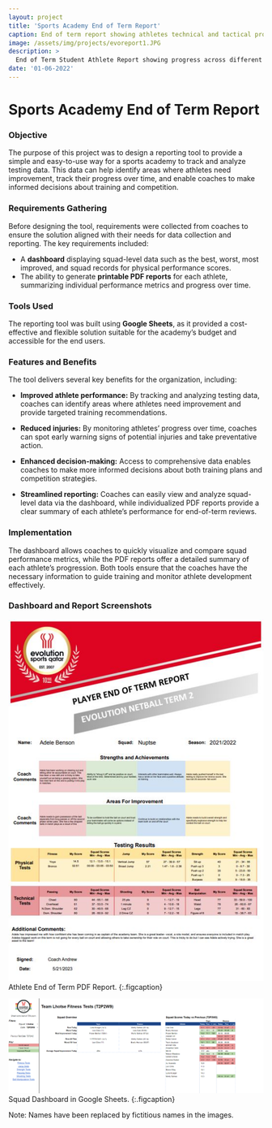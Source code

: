 ```yaml
---
layout: project
title: 'Sports Academy End of Term Report'
caption: End of term report showing athletes technical and tactical progress
image: /assets/img/projects/evoreport1.JPG 
description: >
  End of Term Student Athlete Report showing progress across different areas of training.
date: '01-06-2022'
---
```

# Sports Academy End of Term Report

### Objective
The purpose of this project was to design a reporting tool to provide a simple and easy-to-use way for a sports academy to track and analyze testing data. This data can help identify areas where athletes need improvement, track their progress over time, and enable coaches to make informed decisions about training and competition.

### Requirements Gathering
Before designing the tool, requirements were collected from coaches to ensure the solution aligned with their needs for data collection and reporting. The key requirements included:
- A **dashboard** displaying squad-level data such as the best, worst, most improved, and squad records for physical performance scores.
- The ability to generate **printable PDF reports** for each athlete, summarizing individual performance metrics and progress over time.

### Tools Used
The reporting tool was built using **Google Sheets**, as it provided a cost-effective and flexible solution suitable for the academy’s budget and accessible for the end users.

### Features and Benefits
The tool delivers several key benefits for the organization, including:

- **Improved athlete performance:** By tracking and analyzing testing data, coaches can identify areas where athletes need improvement and provide targeted training recommendations.
  
- **Reduced injuries:** By monitoring athletes’ progress over time, coaches can spot early warning signs of potential injuries and take preventative action.

- **Enhanced decision-making:** Access to comprehensive data enables coaches to make more informed decisions about both training plans and competition strategies.

- **Streamlined reporting:** Coaches can easily view and analyze squad-level data via the dashboard, while individualized PDF reports provide a clear summary of each athlete’s performance for end-of-term reviews.

### Implementation
The dashboard allows coaches to quickly visualize and compare squad performance metrics, while the PDF reports offer a detailed summary of each athlete’s progression. Both tools ensure that the coaches have the necessary information to guide training and monitor athlete development effectively.

### Dashboard and Report Screenshots
![PDF Report](assets/img/projects/evo-testing-report.JPG)
Athlete End of Term PDF Report.
{:.figcaption}

![Squad Dashboard](https://github.com/datawithjack/datawithjack.github.io/blob/814a00f6484b1d42291666db53c2dc0c82b9d96c/assets/img/projects/evo-testing-dashboard.jpg)
Squad Dashboard in Google Sheets.
{:.figcaption}

Note: Names have been replaced by fictitious names in the images.
